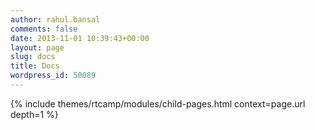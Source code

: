 ```yaml
---
author: rahul.bansal
comments: false
date: 2013-11-01 10:39:43+00:00
layout: page
slug: docs
title: Docs
wordpress_id: 50089
---
```


{% include themes/rtcamp/modules/child-pages.html context=page.url depth=1 %}
